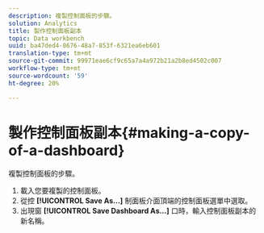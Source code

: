 ```yaml
---
description: 複製控制面板的步驟。
solution: Analytics
title: 製作控制面板副本
topic: Data workbench
uuid: ba47ded4-8676-48a7-853f-6321ea6eb601
translation-type: tm+mt
source-git-commit: 99971eae6cf9c65a7a4a972b21a2b8ed4502c007
workflow-type: tm+mt
source-wordcount: '59'
ht-degree: 20%

---
```



# 製作控制面板副本{#making-a-copy-of-a-dashboard}

複製控制面板的步驟。

1. 載入您要複製的控制面板。
1. 從控 **[!UICONTROL Save As…]** 制面板介面頂端的控制面板選單中選取。
1. 出現窗 **[!UICONTROL Save Dashboard As…]** 口時，輸入控制面板副本的新名稱。
